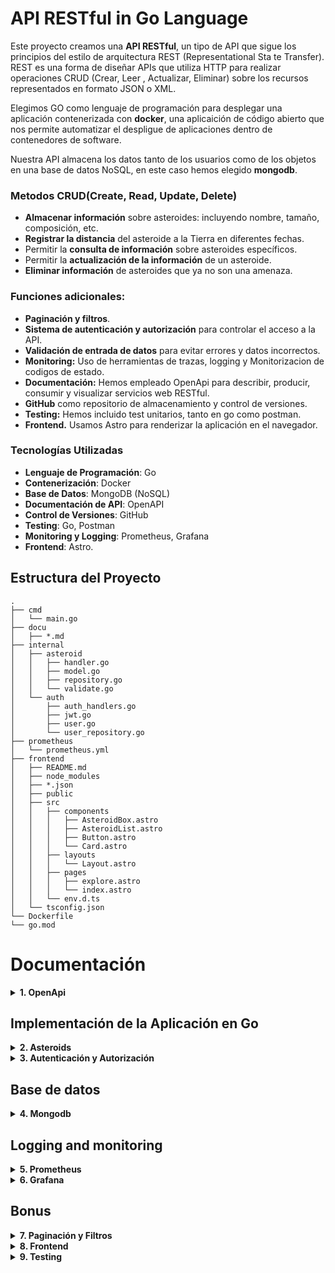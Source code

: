 # API RESTful in Go Language

Este proyecto creamos una **API RESTful**, un tipo de API que sigue los principios del estilo de arquitectura REST (Representational Sta    te Transfer). REST es una forma de diseñar APIs que utiliza HTTP para realizar operaciones CRUD (Crear, Leer    , Actualizar, Eliminar) sobre los recursos representados en formato JSON o XML.

Elegimos GO como  lenguaje de programación  para desplegar una aplicación contenerizada con **docker**, una aplicaición de código abierto que nos permite automatizar el despligue de aplicaciones dentro de contenedores de software.

Nuestra API almacena los datos tanto de los usuarios como de los objetos en una base de datos NoSQL, en este caso hemos elegido **mongodb**.

### Metodos CRUD(Create, Read, Update, Delete)

* **Almacenar información** sobre asteroides: incluyendo nombre, tamaño, composición, etc.
* **Registrar la distancia** del asteroide a la Tierra en diferentes fechas.
* Permitir la **consulta de información** sobre asteroides específicos.
* Permitir la **actualización de la información** de un asteroide.
* **Eliminar información** de asteroides que ya no son una amenaza.

### Funciones adicionales:

* **Paginación y filtros**.
* **Sistema de autenticación y autorización** para controlar el acceso a la API.
* **Validación de entrada de datos** para evitar errores y datos incorrectos.
* **Monitoring:** Uso de herramientas de trazas, logging y Monitorizacion de codigos de estado.
* **Documentación:** Hemos empleado OpenApi para describir, producir, consumir y visualizar servicios web RESTful.
* **GitHub** como repositorio de almacenamiento y control de versiones.
* **Testing:** Hemos incluido test unitarios, tanto en go como postman.
* **Frontend.** Usamos Astro para renderizar la aplicación en el navegador.

### Tecnologías Utilizadas

- **Lenguaje de Programación**: Go
- **Contenerización**: Docker
- **Base de Datos**: MongoDB (NoSQL)
- **Documentación de API**: OpenAPI
- **Control de Versiones**: GitHub
- **Testing**: Go, Postman
- **Monitoring y Logging**: Prometheus, Grafana
- **Frontend**: Astro.


## Estructura del Proyecto

```
.
├── cmd
│   └── main.go
├── docu
│   ├── *.md
├── internal
│   ├── asteroid
│   │   ├── handler.go
│   │   ├── model.go
│   │   ├── repository.go
│   │   └── validate.go
│   └── auth
│       ├── auth_handlers.go
│       ├── jwt.go
│       ├── user.go
│       └── user_repository.go
├── prometheus
│   └── prometheus.yml
├── frontend
│   ├── README.md
│   ├── node_modules
│   ├── *.json
│   ├── public
│   ├── src
│   │   ├── components
│   │   │   ├── AsteroidBox.astro
│   │   │   ├── AsteroidList.astro
│   │   │   ├── Button.astro
│   │   │   └── Card.astro
│   │   ├── layouts
│   │   │   └── Layout.astro
│   │   ├── pages
│   │   │   ├── explore.astro
│   │   │   └── index.astro
│   │   └── env.d.ts
│   └── tsconfig.json
└── Dockerfile
└── go.mod
```

# Documentación

<details>
<summary><strong>1. OpenApi</strong></summary>

# Documentación de OpenAPI

## ¿Qué es OpenAPI?

OpenAPI es una especificación estándar para definir APIs RESTful. Permite a los desarrolladores describir todos los aspectos de su API, incluyendo endpoints, métodos, parámetros, respuestas y más, en un formato legible tanto por humanos como por máquinas, generalmente utilizando YAML o JSON.

### ¿Qué es una API RESTful?

Una API RESTful es una interfaz de programación de aplicaciones (API) que sigue los principios de REST (Representational State Transfer). REST es un estilo de arquitectura para diseñar servicios web. Las APIs RESTful permiten la comunicación entre sistemas a través de HTTP usando métodos estándar como GET, POST, PUT, DELETE, entre otros.

### Características de una API RESTful

- **Stateless**: Cada solicitud del cliente al servidor debe contener toda la información necesaria para entender y procesar la solicitud. El servidor no guarda estado entre las solicitudes.
- **Cacheable**: Las respuestas deben definir si son cacheables o no para mejorar el rendimiento.
- **Uniform Interface**: Utiliza una interfaz uniforme para que las interacciones entre el cliente y el servidor sean simples y coherentes.
- **Client-Server**: La arquitectura está dividida en cliente y servidor, lo que permite una separación de preocupaciones.

### Utilidades de OpenAPI

1. **Documentación**: Proporciona documentación clara y precisa de la API.
2. **Generación de Código**: Permite generar código de cliente y servidor en varios lenguajes.
3. **Validación**: Facilita la validación de las especificaciones de la API.
4. **Interoperabilidad**: Facilita la integración y colaboración entre equipos y sistemas.
5. **Testing**: Mejora el proceso de pruebas automatizadas.

### Beneficios de OpenAPI

- **Consistencia**: Asegura que la API sea consistente y siga estándares definidos.
- **Productividad**: Aumenta la productividad al permitir la generación automática de documentación y código.
- **Mantenimiento**: Facilita el mantenimiento de la API, ya que cualquier cambio en la especificación se refleja automáticamente en la documentación y en el código generado.
- **Comunicación**: Mejora la comunicación entre los equipos de desarrollo, QA y operaciones, proporcionando una fuente de verdad única y comprensible.

## Comandos Útiles y Flags

### Ejecución de Swagger UI con Docker

El siguiente comando ejecuta Swagger UI utilizando Docker, permitiendo visualizar la documentación de tu API definida en OpenAPI.

```bash
docker run -p 8080:8080 -e SWAGGER_JSON=/foo/openapi.yaml -v $(pwd)/openapi.yaml:/foo/openapi.yaml swaggerapi/swagger-ui
```

#### Flags Explicados

- `-p 8080:8080`: Este flag mapea el puerto 8080 del contenedor al puerto 8080 de la máquina host. La `-p` viene de `--publish` y se usa para exponer puertos.
- `-e SWAGGER_JSON=/foo/openapi.yaml`: Este flag establece una variable de entorno (`-e` viene de `--env`) dentro del contenedor. `SWAGGER_JSON` es la variable que Swagger UI utiliza para saber la ubicación del archivo de especificación OpenAPI.
- `-v $(pwd)/openapi.yaml:/foo/openapi.yaml`: Este flag monta un volumen (`-v` viene de `--volume`) de la máquina host al contenedor, permitiendo que el contenedor acceda al archivo `openapi.yaml` en el host.

### Validación de la Especificación OpenAPI

El siguiente comando valida un archivo de especificación OpenAPI para asegurarse de que cumple con la especificación estándar.

```bash
swagger-cli validate openapi.yaml
```

#### Flags Explicados

- `validate`: Este subcomando de `swagger-cli` se usa para validar el archivo de especificación.
- `openapi.yaml`: Es el archivo de especificación que se desea validar. `swagger-cli` verificará que este archivo cumpla con la sintaxis y las reglas de la especificación OpenAPI.

## Uso de OpenAPI en tu Proyecto

1. **Crear la Especificación**: Define tu API en un archivo YAML o JSON siguiendo la especificación OpenAPI.
2. **Validar la Especificación**: Usa `swagger-cli validate openapi.yaml` para asegurarte de que tu especificación es válida.
3. **Generar Código**: Opcionalmente, usa herramientas como `oapi-codegen` para generar el código de servidor y cliente a partir de tu especificación.
4. **Documentar la API**: Ejecuta Swagger UI usando Docker para visualizar la documentación de tu API y facilitar su uso por parte de otros desarrolladores.

</details>

## Implementación de la Aplicación en Go

<details>
<summary><strong>2. Asteroids </strong></summary>

### 1. Estructura:

- **cmd/main.go**: Contiene el punto de entrada de la aplicación.
- **internal/asteroid/**: Contiene el código relacionado con los asteroides.
  - **model.go**: Define la estructura (modelo) de los asteroides.
  - **repository.go**: Gestiona el almacenamiento y la recuperación de datos.
  - **handler.go**: Maneja las solicitudes HTTP relacionadas con los asteroides.
- **internal/router/**: Configura las rutas de la API.
- **Dockerfile**: Define cómo se construye la imagen Docker para la aplicación.
- **go.mod**: Archivo de configuración del módulo Go.

### 2. ¿Qué es un Módulo Go y Cómo Inicializarlo?

Un módulo Go es una colección de paquetes Go que se gestionan como una unidad. Contiene un archivo `go.mod` que especifica las dependencias del proyecto. Para inicializar un módulo Go:

1. **Inicializar el Módulo**:
   ```bash
   go mod init e42-go-challenge
   ```

   Esto crea un archivo `go.mod` en el directorio raíz del proyecto.

2. **Agregar Dependencias**:
   A medida que se escriben importaciones de paquetes externos en el código, Go las añadirá automáticamente al archivo `go.mod`.

### 3. Definir el Modelo de Asteroide

El modelo de asteroide se define en `internal/asteroid/model.go`:

```go
package asteroid

type Asteroid struct {
    ID               string  `json:"id"`
    Name             string  `json:"name"`
    Diameter         float64 `json:"diameter"`
    DiscoveryDate    string  `json:"discovery_date"`
    ObservationCount int     `json:"observation_count"`
    DistanceFromEarth float64 `json:"distance_from_earth"`
}
```

#### Explicación de Campos:

- **ID**: Identificador único del asteroide.
- **Name**: Nombre del asteroide.
- **Diameter**: Diámetro del asteroide.
- **DiscoveryDate**: Fecha en que se descubrió el asteroide.
- **ObservationCount**: Número de observaciones del asteroide.
- **DistanceFromEarth**: Distancia del asteroide a la Tierra.

### 4. Aprendizajes:

**Serialización:** Convertir una estructura de datos a un formato que puede ser almacenado o transmitido.

  ```go
   import "go.mongodb.org/mongo-driver/bson/primitive"
   ```
   Esta librería ofrece tipos y funciones necesarios para trabajar con BSON (Binary JSON) en MongoDB. En particular, el tipo `primitive.ObjectID` se utiliza para representar los identificadores únicos (ObjectId) que MongoDB asigna a los documentos. Este tipo permite gestionar estos identificadores de manera adecuada dentro de la aplicación.

2. **¿Qué es esto: `json:"id" bson:"_id,omitempty"`?**
   Esta etiqueta se utiliza para especificar los nombres de los campos cuando el struct se serializa a JSON o BSON. Aquí está el desglose:
   - `json:"id"`: Indica que el campo `ID` debe ser serializado/deserializado con el nombre `id` en JSON.
   - `bson:"_id,omitempty"`: Indica que el campo `ID` debe ser serializado/deserializado con el nombre `_id` en BSON (formato utilizado por MongoDB). El atributo `omitempty` significa que el campo se omitirá en la serialización si está vacío o es su valor cero.

</details>

<details>
<summary><strong>3. Autenticación y Autorización </strong></summary>

## Documentación Auth

- **Registro**: Genera un hash de la contraseña y almacena el usuario.
- **Inicio de Sesión**: Verifica las credenciales, genera un JWT y lo almacena en una cookie con duración de 24 horas.
- **Middleware**: Verifica el token JWT en la cookie o en el encabezado de autorización para proteger los endpoints.
- **Solicitud con `curl`**: El comando `curl` que proporcionaste utiliza cookies para enviar el token JWT almacenado en `cookies.txt`.

El comando `curl` en tu ejemplo **usa cookies** para la autenticación, ya que incluye la opción `-b cookies.txt` para enviar la cookie con el token JWT almacenado en dicho archivo.

### Uso de Tokens y Cookies:
Tu implementación permite el uso de tokens tanto en cookies como en el encabezado de autorización. Aquí está el flujo detallado de cómo funciona:

1. **Login y Set-Cookie**:
    - Después de un inicio de sesión exitoso, el token JWT se envía al cliente en una cookie HTTP.
    - Ejemplo:
      ```go
      http.SetCookie(w, &http.Cookie{
          Name:    "token",
          Value:   token,
          Expires: time.Now().Add(24 * time.Hour),
      })
      ```

2. **Auth Middleware**:
    - Este middleware intercepta las solicitudes a los endpoints protegidos.
    - Busca el token JWT en las cookies o en el encabezado de autorización.
    - Si el token es válido, extrae el nombre de usuario de las reclamaciones (`claims`) y lo almacena en el contexto de la solicitud.


### Resumen:
- **Autenticación**: Se realiza mediante nombres de usuario y contraseñas, verificadas con `bcrypt`. Si es correcta, se genera un token JWT.
- **Autorización**: Se realiza mediante el middleware que verifica el token JWT en cada solicitud protegida.
- **Uso de Tokens**: Los tokens JWT se pueden pasar en cookies o en el encabezado de autorización.

Este enfoque proporciona flexibilidad en la forma en que los clientes pueden enviar tokens, y garantiza que solo los usuarios autenticados puedan acceder a los recursos protegidos.

## Headers HTTP

### ¿Qué es un Encabezado HTTP?
Un encabezado HTTP es una parte de la solicitud o respuesta HTTP que proporciona metadatos adicionales sobre la transacción HTTP. Los encabezados son pares clave-valor enviados en el formato:
```
Clave: Valor
```

### Tipos Comunes de Encabezados HTTP

#### Encabezados de Solicitud (Request Headers)
- **Authorization**: Incluye credenciales para autenticar al cliente con el servidor.
- **Content-Type**: Indica el tipo de contenido que se está enviando al servidor (e.g., `application/json`).
- **Accept**: Indica qué tipo de respuesta espera el cliente (e.g., `application/json`).

#### Encabezados de Respuesta (Response Headers)
- **Content-Type**: Indica el tipo de contenido de la respuesta del servidor.
- **Set-Cookie**: Establece cookies que el navegador almacenará y enviará en futuras solicitudes.

### Encabezado de Autorización

#### ¿Qué es un Token en el Encabezado de Autorización?
Un token es una cadena de caracteres utilizada para identificar a un usuario autenticado. Los tokens se pueden enviar en el encabezado `Authorization` para autenticar solicitudes HTTP. Un esquema común es el Bearer, utilizado para tokens JWT (JSON Web Tokens).

#### Formato del Encabezado de Autorización
El token se envía en el encabezado `Authorization` de la solicitud HTTP utilizando el esquema Bearer:
```
Authorization: Bearer <token_jwt>
```

### Uso de Tokens en el Desarrollo Web
- **Autenticación de API**: Los tokens se utilizan para autenticar solicitudes a APIs RESTful. Al incluir el token en el encabezado `Authorization`, el servidor puede verificar la identidad del cliente y autorizar la solicitud.
- **Seguridad**: Los tokens son más seguros que las cookies porque no se almacenan en el navegador. Además, los tokens pueden tener un tiempo de expiración, limitando su validez temporal.
- **Estándar en el Desarrollo Web**: Usar tokens en el encabezado `Authorization` es una práctica estándar en el desarrollo web moderno, especialmente para APIs.

## JWT

**JWT:** (JSON Web Tokens)
**Claims:** Declaraciones sobre una entidad, (normalmente, el usuario) y datos adicionales.
En el contexto JWT, son parte del token y se utilizan para transmitir información entre el servidor y el cliente de forma segura.
Las claims puede ser estándar (como `iss` para el emisor, `exp` para la expiración) o personalizadas (como `username` en nuestro caso).

### Autenticación y Autorización en la API de Registro de Asteroides

La API de Registro de Asteroides implementa autenticación y autorización mediante JWT (JSON Web Tokens). A continuación se explica cómo funciona y cómo puedes interactuar con ella.

### Cómo Funciona

1. **Registro de Usuario**: Los usuarios se registran proporcionando un nombre de usuario y una contraseña. La contraseña se almacena de manera segura mediante un hash.
2. **Inicio de Sesión**: Los usuarios inician sesión proporcionando sus credenciales. Si las credenciales son válidas, se genera un token JWT y se envía al cliente.
3. **Acceso a Endpoints Protegidos**: Para acceder a ciertos endpoints, el cliente debe enviar el token JWT como parte de la solicitud. El servidor verifica el token para autorizar el acceso.

### Comandos para Interactuar con la API

#### 1. Registrar un Nuevo Usuario

Registra un nuevo usuario enviando una solicitud `POST` al endpoint `/register` con un cuerpo JSON que contiene el `username` y `password`.

```bash
curl -X POST http://localhost:8080/register -H "Content-Type: application/json" -d '{"username": "testuser", "password": "password"}'
```

#### 2. Iniciar Sesión con el Usuario Registrado

Inicia sesión enviando una solicitud `POST` al endpoint `/login` con un cuerpo JSON que contiene el `username` y `password`. La opción `-c cookies.txt` guarda las cookies recibidas (incluyendo el token JWT) en un archivo llamado `cookies.txt`.

```bash
curl -X POST http://localhost:8080/login -H "Content-Type: application/json" -d '{"username": "testuser", "password": "password"}' -c cookies.txt
```

#### 3. Acceder a un Endpoint Protegido

Accede a un endpoint protegido enviando una solicitud `GET` al endpoint `/protected` usando las cookies guardadas en `cookies.txt` (que contienen el token JWT).

```bash
curl -X GET http://localhost:8080/protected -b cookies.txt
```

### Explicación de los Comandos

- **Registro**: El primer comando registra un nuevo usuario enviando una solicitud `POST` al endpoint `/register` con un cuerpo JSON que contiene el `username` y `password`.
- **Inicio de Sesión**: El segundo comando inicia sesión con el usuario registrado enviando una solicitud `POST` al endpoint `/login` con un cuerpo JSON que contiene el `username` y `password`. La opción `-c cookies.txt` guarda las cookies recibidas (incluyendo el token JWT) en un archivo llamado `cookies.txt`.
- **Acceso al Endpoint Protegido**: El tercer comando accede al endpoint protegido enviando una solicitud `GET` al endpoint `/protected` usando las cookies guardadas en `cookies.txt` (que contienen el token JWT).

### Verificación y Resolución de Problemas

- **Error 401 Unauthorized**: Asegúrate de que el usuario está registrado correctamente y que el token JWT está siendo enviado correctamente en la cookie.
- **Error 404 Not Found**: Asegúrate de que los endpoints `/register`, `/login`, y `/protected` están definidos correctamente en tu código.
- **Errores en los Logs**: Verifica los logs de Docker para obtener más información sobre cualquier error que ocurra en tu aplicación.

</details>

## Base de datos

<details>
<summary><strong>4. Mongodb </strong></summary>

  ### ¿Qué es MongoDB?

MongoDB es una base de datos NoSQL de código abierto, orientada a documentos, que almacena datos en formato BSON (Binary JSON). A diferencia de las bases de datos relacionales que usan tablas y filas, MongoDB usa colecciones y documentos, permitiendo una estructura de datos más flexible y escalable.

### Beneficios de Usar MongoDB

1. **Flexibilidad**: Permite almacenar datos en un formato JSON-like, lo que facilita la manipulación y consulta de datos complejos.
2. **Escalabilidad**: Soporta escalado horizontal a través de sharding, lo que permite manejar grandes volúmenes de datos y tráfico.
3. **Alta Disponibilidad**: Ofrece replicación automática y recuperación ante fallos con configuraciones de replica sets.
4. **Rendimiento**: Optimizado para manejar grandes cantidades de datos y operaciones de lectura/escritura de forma eficiente.
5. **Desarrollo Ágil**: La flexibilidad de su esquema permite cambios rápidos en la estructura de los datos sin necesidad de grandes migraciones.

### Comparativa: SQL vs NoSQL

| Característica           | SQL (Relacional)                      | NoSQL (MongoDB)                            |
|--------------------------|---------------------------------------|--------------------------------------------|
| **Modelo de Datos**      | Tablas y filas                        | Documentos, clave-valor, columnas o grafos |
| **Esquema**              | Estructura fija (esquema rígido)      | Estructura flexible (esquema dinámico)     |
| **Escalabilidad**        | Vertical (más potente el hardware)    | Horizontal (más servidores)                |
| **Transacciones**        | Soporte completo ACID                 | Soporte parcial ACID                       |
| **Consultas**            | Lenguaje SQL (consultas complejas)    | Consultas flexibles con JSON               |
| **Casos de Uso**         | Sistemas transaccionales, ERP, CRM    | Big Data, análisis en tiempo

 real, IoT     |
| **Ejemplos**             | MySQL, PostgreSQL, Oracle             | MongoDB, Cassandra, Couchbase              |

### Resumen de Comandos

1. **Instalar MongoDB y mongosh**:

   ```sh
   brew tap mongodb/brew
   brew install mongodb-community
   brew install mongosh
   ```

2. **Iniciar MongoDB**:

   ```sh
   brew services start mongodb/brew/mongodb-community
   ```

3. **Acceder a MongoDB Shell y Configurar la Base de Datos**:

   ```sh
   mongosh
   use asteroidsdb
   db.createCollection("asteroids")
   ```

4. **Ejecución de MongoDB en Docker**:

   ```sh
   docker run -d --name mongodb -p 27017:27017 mongo
   mongosh "mongodb://localhost:27017"
   use asteroidsdb
   ```

### Comandos para Verificar la Base de Datos y Colecciones

1. **Acceder a MongoDB en el contenedor Docker**:

   ```sh
   docker exec -it mongodb mongosh
   ```

2. **Mostrar todas las bases de datos**:

   ```sh
   show dbs
   ```

3. **Seleccionar la base de datos `asteroidsdb`**:

   ```sh
   use asteroidsdb
   ```

4. **Mostrar todas las colecciones en `asteroidsdb`**:

   ```sh
   show collections
   ```

5. **Listar documentos en la colección `asteroids`**:

   ```sh
   db.asteroids.find().pretty()
   ```

6. **Listar documentos en la colección `users`**:

   ```sh
   db.users.find().pretty()
   ```

</details>

## Logging and monitoring

<details>
<summary><strong>5. Prometheus </strong></summary>

# Configuración de Prometheus para la API de Registro de Asteroides

## Introducción a Prometheus

**Prometheus** es una herramienta de monitoreo y alerta de código abierto que recolecta y almacena métricas como datos de series temporales. Es ampliamente utilizada para monitorear aplicaciones y sistemas.

### Beneficios de Prometheus

- **Recolecta métricas de series temporales.**
- **Permite consultas avanzadas con PromQL.**
- **Soporta alertas basadas en métricas.**
- **Funciona de manera independiente y se integra con múltiples sistemas.**

## Configuración de Prometheus

### Acceder a Prometheus

Abre Prometheus en tu navegador web en `http://localhost:9090`.

### Configuración de Prometheus (`prometheus.yml`)

El archivo de configuración de Prometheus define los targets que debe monitorear. Aquí está el ejemplo actual:

```yaml
global:
  scrape_interval: 15s
  evaluation_interval: 15s

scrape_configs:
  - job_name: 'prometheus'
    static_configs:
    - targets: ['localhost:9090']

  - job_name: 'go-app'
    static_configs:
    - targets: ['go-app:8080']
```

### Consultas Básicas en Prometheus

#### Total de Solicitudes HTTP por Endpoint

```promql
sum by (endpoint) (http_requests_total)
```

#### Tasa de Solicitudes HTTP por Segundo para un Endpoint Específico

```promql
rate(http_requests_total{endpoint="/api/v1/asteroides"}[1m])
```

#### Uso de Memoria

```promql
go_memstats_alloc_bytes
```

#### Número de Goroutines

```promql
go_goroutines
```

## Integración en el Proyecto

La integración de Prometheus en el proyecto se refleja en varios archivos:

1. **`docker-compose.yml`**: Define los servicios de Docker, incluyendo Prometheus, Grafana y la aplicación Go.
2. **`prometheus.yml`**: Configura los targets que Prometheus debe monitorear.
3. **`main.go`**: Implementa las métricas de Prometheus en la aplicación Go.

### Configuración del Servicio en `docker-compose.yml`

```yaml
prometheus:
  image: prom/prometheus
  container_name: prometheus
  ports:
    - "9090:9090"
  volumes:
    - ./prometheus:/etc/prometheus
  command:
    - '--config.file=/etc/prometheus/prometheus.yml'
```

### Implementación de Métricas en `main.go`

Ejemplo de cómo se exponen las métricas en la aplicación Go:

```go
import (
  "github.com/prometheus/client_golang/prometheus"
  "github.com/prometheus/client_golang/prometheus/promhttp"
  "net/http"
)

var httpRequestsTotal = prometheus.NewCounterVec(
  prometheus.CounterOpts{
    Name: "http_requests_total",
    Help: "Total number of HTTP requests",
  },
  []string{"method", "endpoint"},
)

func init() {
  prometheus.MustRegister(httpRequestsTotal)
}

func prometheusMiddleware(next http.Handler) http.Handler {
  return http.HandlerFunc(func(w http.ResponseWriter, r *http.Request) {
    httpRequestsTotal.WithLabelValues(r.Method, r.URL.Path).Inc()
    next.ServeHTTP(w, r)
  })
}

func main() {
  http.Handle("/metrics", promhttp.Handler())
  http.ListenAndServe(":8080", nil)
}
```


</details>

<details>
<summary><strong>6. Grafana</strong></summary>

# Dashboard de Métricas de la API de Registro de Asteroides

## Introducción a Grafana

**Grafana** es una plataforma de código abierto para la visualización y monitoreo de métricas, que permite a los usuarios consultar, visualizar y alertar sobre datos de series temporales. Es ampliamente utilizada para observar la infraestructura y aplicaciones de TI. Grafana soporta múltiples fuentes de datos, incluyendo Prometheus, InfluxDB, Graphite, Elasticsearch, MySQL, y muchos más.

### Beneficios de Grafana

- **Visualización**: Proporciona una interfaz gráfica rica para crear dashboards personalizados que muestran métricas y datos en tiempo real.
- **Alertas**: Permite configurar alertas basadas en las métricas monitoreadas para notificar sobre eventos críticos.
- **Integración**: Se integra con múltiples fuentes de datos, lo que facilita la recopilación y visualización de métricas de diferentes sistemas.
- **Facilidad de uso**: Ofrece una interfaz intuitiva que facilita la creación y gestión de dashboards sin necesidad de conocimientos avanzados en programación.

### Integración en el Proyecto

La integración de Grafana en el proyecto se refleja en varios archivos de configuración y documentación:

1. **Archivo `docker-compose.yml`**: Define los servicios de Docker, incluyendo Grafana, Prometheus y la aplicación Go.
2. **Archivo de Configuración de Prometheus (`prometheus.yml`)**: Configura los targets que Prometheus debe monitorear.
3. **Código de la Aplicación (`main.go`)**: Implementa las métricas de Prometheus en la aplicación Go.
4. **Documentación (`grafana.md`)**: Detalla la configuración y uso de dashboards en Grafana.

### Configuración de Grafana

#### Acceder a Grafana

Abre Grafana en tu navegador web en `http://localhost:3000` y accede con las credenciales configuradas (por defecto, admin/admin).

#### Configurar Prometheus como Fuente de Datos

1. Ve a "Configuration" > "Data Sources".
2. Añade una nueva fuente de datos y selecciona "Prometheus".
3. Configura la URL de Prometheus (por ejemplo, `http://prometheus:9090`) y guarda la configuración.

## Panel de Métricas HTTP

**Nombre del Panel:** Métricas HTTP

**Descripción del Panel:** Este panel muestra las métricas de solicitudes HTTP para la API de registro de asteroides, incluyendo el total de solicitudes por endpoint, la tasa de solicitudes por segundo y la distribución de solicitudes por método.

**Consultas y Tipos de Visualización:**

- **Total de Solicitudes HTTP por Endpoint:**
  - **Query:**
    ```promql
	sum by (endpoint) (rate(http_requests_total[1m]))
    ```
  - **Tipo de Visualización:** Bar chart

- **Tasa de Solicitudes HTTP por Segundo para un Endpoint Específico:**
  - **Query:**
    ```promql
    rate(http_requests_total{endpoint="/api/v1/asteroides"}[1m])
    ```
  - **Tipo de Visualización:** Line chart

- **Número Total de Solicitudes HTTP Agrupadas por Método:**
  - **Query:**
    ```promql
	sum by (method) (rate(http_requests_total[1m]))
    ```
  - **Tipo de Visualización:** Bar chart

## Panel de Métricas de Rendimiento

**Nombre del Panel:** Métricas de Rendimiento

**Descripción del Panel:** Este panel muestra las métricas de rendimiento para la API de registro de asteroides, incluyendo el uso de memoria, el número de goroutines en ejecución y los tiempos de respuesta HTTP.

**Consultas y Tipos de Visualización:**

- **Uso de Memoria:**
  - **Query:**
    ```promql
    go_memstats_alloc_bytes
    ```
  - **Tipo de Visualización:** Line chart

- **Número de Goroutines:**
  - **Query:**
    ```promql
    go_goroutines
    ```
  - **Tipo de Visualización:** Line chart

- **Tiempos de Respuesta HTTP (si tienes esta métrica implementada):**
  - **Query:**
    ```promql
    histogram_quantile(0.95, sum(rate(http_request_duration_seconds_bucket[5m])) by (le))
    ```
  - **Tipo de Visualización:** Line chart



</details>

## Bonus

<details>
<summary><strong>7. Paginación y Filtros</strong></summary>

- Herramientas para Seguimiento en Tiempo Real

</details>

<details>
<summary><strong>8. Frontend</strong></summary>

- Interfaz Web para Interactuar con la API

</details>

<details>
<summary><strong>9. Testing</strong></summary>

- Pruebas Unitarias y de Integración

</details>
